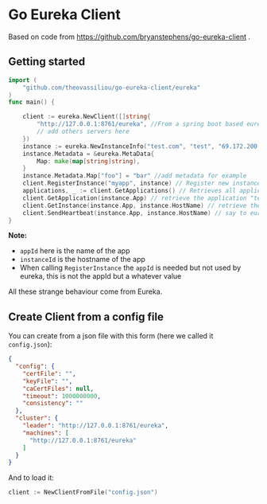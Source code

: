 Go Eureka Client
================

Based on code from https://github.com/bryanstephens/go-eureka-client .

## Getting started

```go
import (
	"github.com/theovassiliou/go-eureka-client/eureka"
)
func main() {

	client := eureka.NewClient([]string{
		"http://127.0.0.1:8761/eureka", //From a spring boot based eureka server
		// add others servers here
	})
	instance := eureka.NewInstanceInfo("test.com", "test", "69.172.200.235", 80, 30, false) //Create a new instance to register
	instance.Metadata = &eureka.MetaData{
		Map: make(map[string]string),
	}
	instance.Metadata.Map["foo"] = "bar" //add metadata for example
	client.RegisterInstance("myapp", instance) // Register new instance in your eureka(s)
	applications, _ := client.GetApplications() // Retrieves all applications from eureka server(s)
	client.GetApplication(instance.App) // retrieve the application "test"
	client.GetInstance(instance.App, instance.HostName) // retrieve the instance from "test.com" inside "test"" app
	client.SendHeartbeat(instance.App, instance.HostName) // say to eureka that your app is alive (here you must send heartbeat before 30 sec)
}
```

**Note:**
- `appId` here is the name of the app
- `instanceId` is the hostname of the app
- When calling `RegisterInstance` the `appId` is needed but not used by eureka, this is not the appId but a whatever value

All these strange behaviour come from Eureka.

## Create Client from a config file

You can create from a json file with this form (here we called it `config.json`):

```json
{
  "config": {
    "certFile": "",
    "keyFile": "",
    "caCertFiles": null,
    "timeout": 1000000000,
    "consistency": ""
  },
  "cluster": {
    "leader": "http://127.0.0.1:8761/eureka",
    "machines": [
      "http://127.0.0.1:8761/eureka"
    ]
  }
}
```

And to load it:

```go
client := NewClientFromFile("config.json")
```
